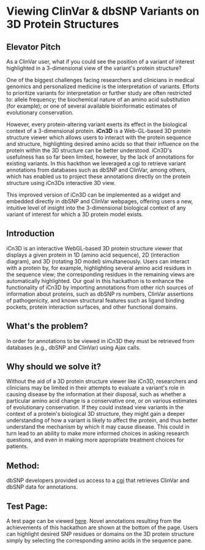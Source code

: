 # Viewing ClinVar & dbSNP Variants on 3D Protein Structures

## Elevator Pitch

As a ClinVar user, what if you could see the position of a variant of interest highlighted in a 3-dimensional view of the variant's protein structure?

One of the biggest challenges facing researchers and clinicians in medical genomics and personalized medicine is the interpretation of variants. Efforts to prioritize variants for interpretation or further study are often restricted to: allele frequency; the biochemical nature of an amino acid substitution (for example); or one of several available bioinformatic estimates of evolutionary conservation.

However, every protein-altering variant exerts its effect in the biological context of a 3-dimensional protein. **iCn3D** is a Web-GL-based 3D protein structure viewer which allows users to interact with the protein sequence and structure, highlighting desired amino acids so that their influence on the protein within the 3D structure can be better understood. iCn3D's usefulness has so far been limited, however, by the lack of annotations for existing variants. In this hackthon we leveraged a cgi to retrieve variant annotations from databases such as dbSNP and ClinVar, among others, which has enabled us to project these annotations directly on the protein structure using iCn3Ds interactive 3D view.

This improved version of iCn3D can be implemented as a widget and embedded directly in dbSNP and ClinVar webpages, offering users a new, intuitive level of insight into the 3-dimensional biological context of any variant of interest for which a 3D protein model exists. 

## Introduction

iCn3D is an interactive WebGL-based 3D protein structure viewer that displays a given protein in 1D (amino acid sequence), 2D (interaction diagram), and 3D (rotating 3D model) simultaneously. Users can interact with a protein by, for example, highlighting several amino acid residues in the sequence view; the corresponding residues in the remaining views are automatically highlighted. Our goal in this hackathon is to enhance the functionality of iCn3D by importing annotations from other rich sources of information about proteins, such as dbSNP rs numbers, ClinVar assertions of pathogenicity, and known structural features such as ligand binding pockets, protein interaction surfaces, and other functional domains.

## What's the problem?

In order for annotations to be viewed in iCn3D they must be retrieved from databases (e.g., dbSNP and ClinVar) using Ajax calls.

## Why should we solve it?

Without the aid of a 3D protein structure viewer like iCn3D, researchers and clinicians may be limited in their attempts to evaluate a variant's role in causing disease by the information at their disposal, such as whether a particular amino acid change is a conservative one, or on various estimates of evolutionary conservation. If they could instead view variants in the context of a protein's biological 3D structure, they might gain a deeper understanding of how a variant is likely to affect the protein, and thus better understand the mechanism by which it may cause disease. This could in turn lead to an ability to make more informed choices in asking research questions, and even in making more appropriate treatment choices for patients.

## Method:

dbSNP developers provided us access to a [cgi](https://www.ncbi.nlm.nih.gov/projects/SNP/beVarSearch_mt.cgi?appname=iCn3D&format=bed&report=pdb2bed&gi=809237) that retrieves ClinVar and dbSNP data for annotations.

## Test Page:

A test page can be viewed [here](https://www.ncbi.nlm.nih.gov/Structure/icn3d2/seq.html?id=809237). Novel annotations resulting from the achievements of this hackathon are shown at the bottom of the page. Users can highlight desired SNP residues or domains on the 3D protein structure simply by selecting the corresponding amino acids in the sequence pane.

